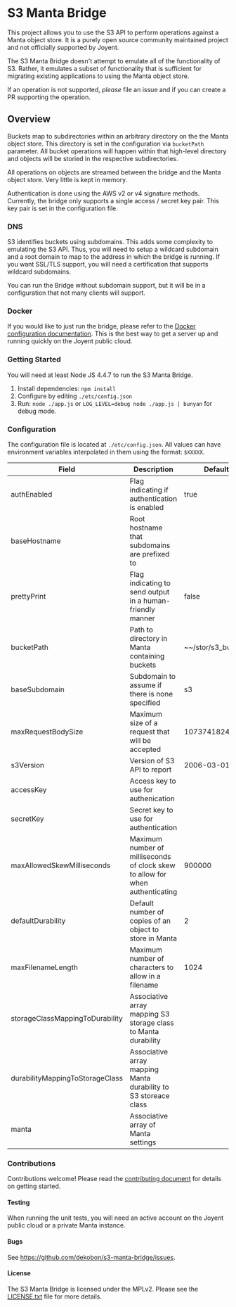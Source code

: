 # S3 Manta Bridge

This project allows you to use the S3 API to perform operations against a Manta 
object store. It is a purely open source community maintained project and
not officially supported by Joyent.

The S3 Manta Bridge doesn't attempt to emulate all of the functionality of S3.
Rather, it emulates a subset of functionality that is sufficient for migrating
existing applications to using the Manta object store.

If an operation is not supported, *please* file an issue and if you can create
a PR supporting the operation.

## Overview

Buckets map to subdirectories within an arbitrary directory on the the Manta 
object store. This directory is set in the configuration via `bucketPath`
parameter. All bucket operations will happen within that high-level directory 
and objects will be storied in the respective subdirectories.

All operations on objects are streamed between the bridge and the Manta object
store. Very little is kept in memory.

Authentication is done using the AWS v2 or v4 signature methods. Currently, the
bridge only supports a single access / secret key pair. This key pair is set
in the configuration file.

### DNS

S3 identifies buckets using subdomains. This adds some complexity to emulating
the S3 API. Thus, you will need to setup a wildcard subdomain and a root domain 
to map to the address in which the bridge is running. If you want SSL/TLS 
support, you will need a certification that supports wildcard subdomains.

You can run the Bridge without subdomain support, but it will be in a 
configuration that not many clients will support.

### Docker

If you would like to just run the bridge, please refer to the 
[Docker configuration documentation](docs/docker.md). This is the best way to
get a server up and running quickly on the Joyent public cloud.

### Getting Started

You will need at least Node JS 4.4.7 to run the S3 Manta Bridge.

1. Install dependencies: `npm install`
2. Configure by editing `./etc/config.json`
3. Run: `node ./app.js` or `LOG_LEVEL=debug node ./app.js | bunyan` for debug mode.

### Configuration

The configuration file is located at `./etc/config.json`. All values can have
environment variables interpolated in them using the format: `$XXXXX`.

| Field                           | Description                                                                   | Default            |
|---------------------------------|-------------------------------------------------------------------------------|--------------------|
| authEnabled                     | Flag indicating if authentication is enabled                                  | true               |
| baseHostname                    | Root hostname that subdomains are prefixed to                                 |                    |
| prettyPrint                     | Flag indicating to send output in a human-friendly manner                     | false              |
| bucketPath                      | Path to directory in Manta containing buckets                                 | ~~/stor/s3_buckets |
| baseSubdomain                   | Subdomain to assume if there is none specified                                | s3                 |
| maxRequestBodySize              | Maximum size of a request that will be accepted                               | 1073741824         |
| s3Version                       | Version of S3 API to report                                                   | 2006-03-01         |
| accessKey                       | Access key to use for authenication                                           |                    |
| secretKey                       | Secret key to use for authentication                                          |                    |
| maxAllowedSkewMilliseconds      | Maximum number of milliseconds of clock skew to allow for when authenticating | 900000             |
| defaultDurability               | Default number of copies of an object to store in Manta                       | 2                  |
| maxFilenameLength               | Maximum number of characters to allow in a filename                           | 1024               |
| storageClassMappingToDurability | Associative array mapping S3 storage class to Manta durability                |                    |
| durabilityMappingToStorageClass | Associative array mapping Manta durability to S3 storeace class               |                    |
| manta                           | Associative array of Manta settings                                           |                    |

### Contributions

Contributions welcome! Please read the [contributing document](CONTRIBUTING.md) for 
details on getting started.

#### Testing

When running the unit tests, you will need an active account on the Joyent 
public cloud or a private Manta instance.

#### Bugs

See <https://github.com/dekobon/s3-manta-bridge/issues>.

#### License

The S3 Manta Bridge is licensed under the MPLv2. Please see the 
[LICENSE.txt](LICENSE.txt) file for more details. 
